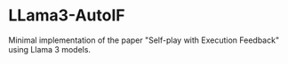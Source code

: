 # LLama3-AutoIF
Minimal implementation of the paper "Self-play with Execution Feedback" using Llama 3 models.
